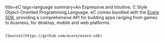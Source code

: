 title=eC
tags=language
summary=An Expressive and Intuitive, C Style Object-Oriented Programming Language. eC comes bundled with the [Ecere SDK](https://ecere.org/), providing a comprehensive API for building apps ranging from games to business, for desktop, mobile and web platforms.
~~~~~~

[Source](https://github.com/ecere/ecere-sdk)

